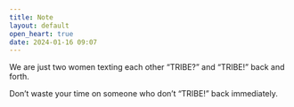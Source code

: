 ```yaml
---
title: Note
layout: default
open_heart: true
date: 2024-01-16 09:07
---
```


We are just two women texting each other “TRIBE?” and “TRIBE!” back and forth.

Don’t waste your time on someone who don’t “TRIBE!” back immediately.
